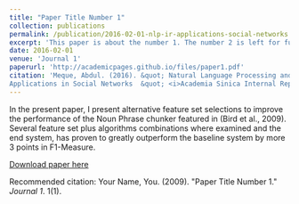 ```yaml
---
title: "Paper Title Number 1"
collection: publications
permalink: /publication/2016-02-01-nlp-ir-applications-social-networks
excerpt: 'This paper is about the number 1. The number 2 is left for future work.'
date: 2016-02-01
venue: 'Journal 1'
paperurl: 'http://academicpages.github.io/files/paper1.pdf'
citation: 'Meque, Abdul. (2016). &quot; Natural Language Processing and Information Retrieval with
Applications in Social Networks  &quot; <i>Academia Sinica Internal Repository</i>. 1(1).'
---
```

In the present paper, I present alternative feature set selections to improve the
performance of the Noun Phrase chunker featured in (Bird et al., 2009). Several feature set plus algorithms combinations
where examined and the end system, has proven to greatly outperform the baseline system by more 3 points in F1-Measure.

[Download paper here](http://academicpages.github.io/files/paper1.pdf)

Recommended citation: Your Name, You. (2009). "Paper Title Number 1." <i>Journal 1</i>. 1(1).
